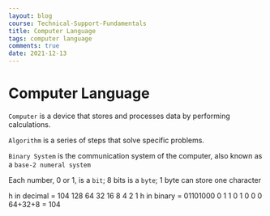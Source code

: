```yaml
---
layout: blog
course: Technical-Support-Fundamentals
title: Computer Language
tags: computer language
comments: true
date: 2021-12-13
---
```


# Computer Language

`Computer` is a device that stores and processes data by performing calculations. 

`Algorithm` is a series of steps that solve specific problems. 

`Binary System` is the communication system of the computer, also known as a `base-2 numeral system`

Each number, 0 or 1, is a `bit`; 8 bits is a `byte`; 1 byte can store one character

h in decimal = 104            128  64  32  16  8   4   2   1
h in binary = 01101000         0   1   1   0   1   0   0   0     64+32+8 = 104

